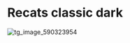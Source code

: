 # Recats classic dark
![tg_image_590323954](https://user-images.githubusercontent.com/9702154/218270219-0689e9a6-4e39-4cba-9c95-645244b895af.jpeg)
